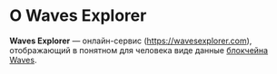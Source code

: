 # О Waves Explorer

**Waves Explorer** — онлайн-сервис (<https://wavesexplorer.com>), отображающий в понятном для человека виде данные [блокчейна Waves](/ru/blockchain/blockchain.md).
